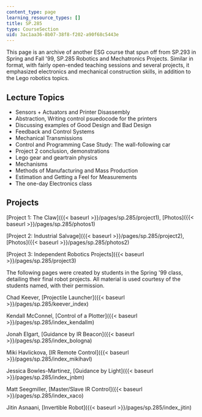 ```yaml
---
content_type: page
learning_resource_types: []
title: SP.285
type: CourseSection
uid: 3ac1aa36-8b07-38f8-f202-a90f68c5443e
---
```


This page is an archive of another ESG course that spun off from SP.293 in Spring and Fall '99, SP.285 Robotics and Mechatronics Projects. Similar in format, with fairly open-ended teaching sessions and several projects, it emphasized electronics and mechanical construction skills, in addition to the Lego robotics topics.

Lecture Topics
--------------

*   Sensors + Actuators and Printer Disassembly
*   Abstraction, Writing control psuedocode for the printers
*   Discussing examples of Good Design and Bad Design
*   Feedback and Control Systems
*   Mechanical Transmissions
*   Control and Programming Case Study: The wall-following car
*   Project 2 conclusion, demonstrations
*   Lego gear and geartrain physics
*   Mechanisms
*   Methods of Manufacturing and Mass Production
*   Estimation and Getting a Feel for Measurements
*   The one-day Electronics class

Projects
--------

[Project 1: The Claw]({{< baseurl >}}/pages/sp.285/project1), [Photos]({{< baseurl >}}/pages/sp.285/photos1)

[Project 2: Industrial Salvage]({{< baseurl >}}/pages/sp.285/project2), [Photos]({{< baseurl >}}/pages/sp.285/photos2)

[Project 3: Independent Robotics Projects]({{< baseurl >}}/pages/sp.285/project3)

The following pages were created by students in the Spring '99 class, detailing their final robot projects. All material is used courtesy of the students named, with their permission.

Chad Keever, [Projectile Launcher]({{< baseurl >}}/pages/sp.285/keever_index)

Kendall McConnel, [Control of a Plotter]({{< baseurl >}}/pages/sp.285/index_kendallm)

Jonah Elgart, [Guidance by IR Beacon]({{< baseurl >}}/pages/sp.285/index_bologna)

Miki Havlickova, [IR Remote Control]({{< baseurl >}}/pages/sp.285/index_mikihavl)

Jessica Bowles-Martinez, [Guidance by Light]({{< baseurl >}}/pages/sp.285/index_jnbm)

Matt Seegmiller, [Master/Slave IR Control]({{< baseurl >}}/pages/sp.285/index_xaco)

Jitin Asnaani, [Invertible Robot]({{< baseurl >}}/pages/sp.285/index_jitin)